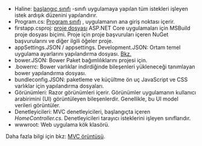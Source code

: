 * Haline: [başlangıç sınıfı](xref:fundamentals/startup) -sınıfı uygulamaya yapılan tüm istekleri işleyen istek ardışık düzenini yapılandırır.
* Program.cs: [Program sınıfı](xref:fundamentals/index) , uygulamanın ana giriş noktası içerir.
* firstapp.csproj: [proje dosyası](/dotnet/articles/core/preview3/tools/csproj) ASP.NET Core uygulamaları için MSBuild proje dosyası biçimi. Proje için proje başvuruları içeren NuGet başvurularını ve diğer ilgili öğeler proje.
* appSettings.JSON / appsettings. Development.JSON: Ortam temel uygulama ayarlarını yapılandırma dosyası. [Bkz.](xref:fundamentals/configuration/index)
* bower.JSON: Bower Paket bağımlılıklarını projesi için.
* .bowerrc: Bower varlıklar indirdiğinde bileşenleri yükleneceği tanımlayan bower yapılandırma dosyası.
* bundleconfig.JSON: paketleme ve küçültme ön uç JavaScript ve CSS varlıklar için yapılandırma dosyaları.
* Görünümleri: Razor görünümleri içerir. Görünümler uygulamanın kullanıcı arabirimini (UI) görüntüleyen bileşenlerdir. Genellikle, bu UI model verileri görüntüler.
* Denetleyicileri: MVC denetleyicileri, başlangıçta içeren *HomeController.cs*. Denetleyicileri tarayıcı isteklerini işleyen sınıflarıdır.
* wwwroot: Web uygulama kök klasörü.

Daha fazla bilgi için bkz: [MVC örüntüsü](xref:mvc/overview).
